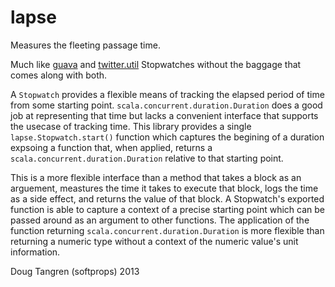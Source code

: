 # lapse

Measures the fleeting passage time.

Much like [guava](http://docs.guava-libraries.googlecode.com/git/javadoc/com/google/common/base/Stopwatch.html) and [twitter.util](https://github.com/twitter/util/blob/master/util-core/src/main/scala/com/twitter/util/Stopwatch.scala) Stopwatches without the baggage that comes along with both.

A `Stopwatch` provides a flexible means of tracking the elapsed period of time from some starting point. `scala.concurrent.duration.Duration` does a good job at representing that time but lacks a convenient interface that supports the usecase of tracking time. This library provides a single `lapse.Stopwatch.start()` function which captures the begining of a duration expsoing a function that, when applied, returns a `scala.concurrent.duration.Duration` relative to that starting point. 

This is a more flexible interface than a method that takes a block as an arguement, meastures the time it takes to execute that block, logs the time as a side effect, and returns the value of that block. A Stopwatch's exported function is able to capture a context of a precise starting point which can be passed around as an argument to other functions. The application of the function returning `scala.concurrent.duration.Duration` is more flexible than returning a numeric type without a context of the numeric value's unit information.


Doug Tangren (softprops) 2013
